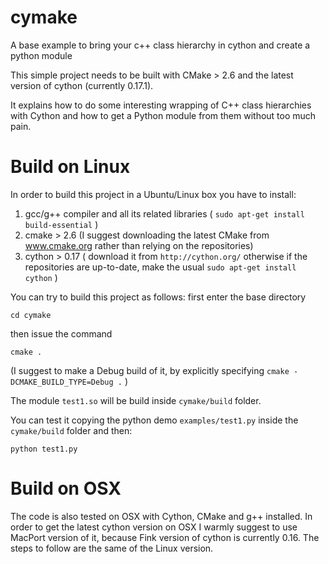 cymake
======

A base example to bring your c++ class hierarchy in cython and create a python module

This simple project needs to be built with CMake > 2.6 and the latest version of cython (currently 0.17.1).

It explains how to do some interesting wrapping of C++ class hierarchies with Cython and how to get a Python module from them without too much pain.

Build on Linux
====
In order to build this project in a Ubuntu/Linux box you have to install:

1) gcc/g++ compiler and all its related libraries ( `sudo apt-get install build-essential` )
2) cmake > 2.6 (I suggest downloading the latest CMake from www.cmake.org rather than relying on the repositories)
3) cython > 0.17 ( download it from `http://cython.org/` otherwise if the repositories are up-to-date, make the usual `sudo apt-get install cython` )

You can try to build this project as follows: first enter the base directory

`cd cymake`

then issue the command

`cmake .`

(I suggest to make a Debug build of it, by explicitly specifying `cmake -DCMAKE_BUILD_TYPE=Debug .` )

The module `test1.so` will be build inside `cymake/build` folder.

You can test it copying the python demo `examples/test1.py` inside the `cymake/build` folder and then:

`python test1.py`

Build on OSX
===

The code is also tested on OSX with Cython, CMake and g++ installed. In order to get the latest cython version on OSX I warmly suggest to use MacPort version of it, because Fink version of cython is currently 0.16. The steps to follow are the same of the Linux version.